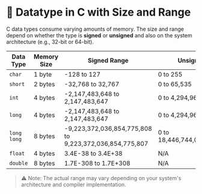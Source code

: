 # 📏 Datatype in C with Size and Range

C data types consume varying amounts of memory. The size and range depend on whether the type is **signed** or **unsigned** and also on the system architecture (e.g., 32-bit or 64-bit).

| Data Type   | Memory Size | Signed Range                             | Unsigned Range                    |
|-------------|-------------|------------------------------------------|-----------------------------------|
| `char`      | 1 byte      | -128 to 127                              | 0 to 255                          |
| `short`     | 2 bytes     | -32,768 to 32,767                        | 0 to 65,535                       |
| `int`       | 4 bytes     | -2,147,483,648 to 2,147,483,647          | 0 to 4,294,967,295                |
| `long`      | 4 bytes     | -2,147,483,648 to 2,147,483,647          | 0 to 4,294,967,295                |
| `long long` | 8 bytes     | -9,223,372,036,854,775,808 to 9,223,372,036,854,775,807 | 0 to 18,446,744,073,709,551,615 |
| `float`     | 4 bytes     | 3.4E-38 to 3.4E+38                        | N/A                               |
| `double`    | 8 bytes     | 1.7E-308 to 1.7E+308                      | N/A                               |

> ⚠️ Note: The actual range may vary depending on your system's architecture and compiler implementation.
